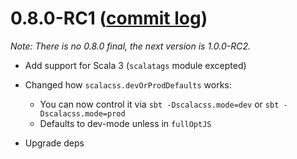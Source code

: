 # 0.8.0-RC1 ([commit log](https://github.com/japgolly/scalacss/compare/v0.7.0..v0.8.0-RC1))

*Note: There is no 0.8.0 final, the next version is 1.0.0-RC2.*

* Add support for Scala 3 (`scalatags` module excepted)

* Changed how `scalacss.devOrProdDefaults` works:
  * You can now control it via `sbt -Dscalacss.mode=dev` or `sbt -Dscalacss.mode=prod`
  * Defaults to dev-mode unless in `fullOptJS`

* Upgrade deps
